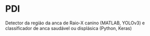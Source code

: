 # PDI
Detector da região da anca de Raio-X canino (MATLAB, YOLOv3) e classificador de anca saudável ou displásica (Python, Keras)

